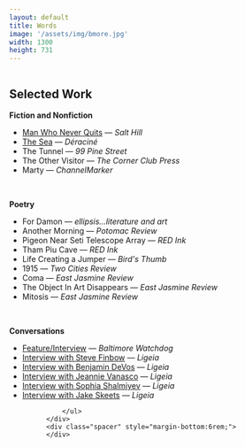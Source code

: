 ```yaml
---
layout: default
title: Words
image: '/assets/img/bmore.jpg'
width: 1300
height: 731
---
```

<div class="column col-8 col-sm-12 content animated fadeIn">
          <div class="wrapper">
		  <h2>Selected Work</h2>
<p><strong>Fiction and Nonfiction</strong></p>
            <ul class="fictionlinks">
              <li><a href="https://salthilljournal.net/salt-hill-4344" target="_blank">Man Who Never Quits</a> — <em>Salt Hill</em></li>
              <li><a href="https://deracinemagazine.com/issues/" target="_blank">The Sea</a> — <em>Déraciné</em></li>
              <li>The Tunnel — <em>99 Pine Street</em></li>
              <li>The Other Visitor — <em>The Corner Club Press</em></li>
              <li>Marty — <em>ChannelMarker</em></li>
            </ul>
            <br />
            <p><strong>Poetry</strong></p>
            <ul class="fictionlinks">
            <li>For Damon — <em>ellipsis…literature and art</em></li>
              <li>Another Morning — <em>Potomac Review</em></li>
              <li>Pigeon Near Seti Telescope Array — <em>RED Ink</em></li>
              <li>Tham Piu Cave — <em>RED Ink</em></li>
              <li>Life Creating a Jumper — <em>Bird's Thumb</em></li>
              <li>1915 — <em>Two Cities Review</em></li>
              <li>Coma — <em>East Jasmine Review</em></li>
              <li>The Object In Art Disappears — <em>East Jasmine Review</em></li>
              <li>Mitosis — <em>East Jasmine Review</em></li>
            </ul>
            <br />
            <p><strong>Conversations</strong></p>
              <ul class="fictionlinks">
              <li><a href="http://baltimorewatchdog.com/2019/12/07/towson-students-start-their-own-literary-magazine/" target="_blank">Feature/Interview</a> — <em>Baltimore Watchdog</em></li>
			  <li><a href="https://www.ligeiamagazine.com/fall-2020/steve-finbow-interview/" target="_blank">Interview with Steve Finbow</a> — <em>Ligeia</em></li>
			  <li><a href="https://www.ligeiamagazine.com/summer-2020/benjamin-devos-interview/" target="_blank">Interview with Benjamin DeVos</a> — <em>Ligeia</em></li>			  
			  <li><a href="https://www.ligeiamagazine.com/winter-2019/jeannie-vanasco-interview/" target="_blank">Interview with Jeannie Vanasco</a> — <em>Ligeia</em></li>
			  <li><a href="https://www.ligeiamagazine.com/fall-2019/sophia-shalmiyev-interview/" target="_blank">Interview with Sophia Shalmiyev</a> — <em>Ligeia</em></li>
			  <li><a href="https://www.ligeiamagazine.com/fall-2019/jake-skeets-interview/" target="_blank">Interview with Jake Skeets</a> — <em>Ligeia</em></li>


			  </ul>
          </div>
          <div class="spacer" style="margin-bottom:6rem;">
          </div>

</div>
